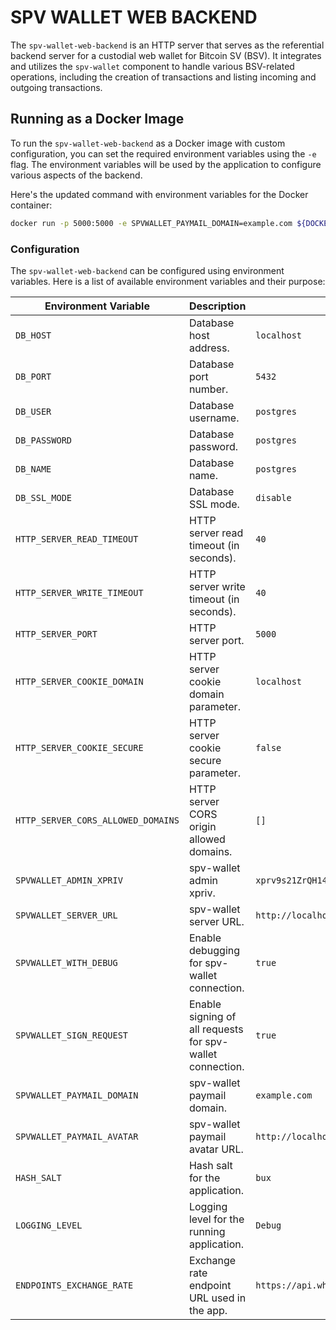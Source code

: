 # SPV WALLET WEB BACKEND

The `spv-wallet-web-backend` is an HTTP server that serves as the referential backend server for a custodial web wallet for Bitcoin SV (BSV). It integrates and utilizes the `spv-wallet` component to handle various BSV-related operations, including the creation of transactions and listing incoming and outgoing transactions.

## Running as a Docker Image

To run the `spv-wallet-web-backend` as a Docker image with custom configuration, you can set the required environment variables using the `-e` flag. The environment variables will be used by the application to configure various aspects of the backend.

Here's the updated command with environment variables for the Docker container:

```bash
docker run -p 5000:5000 -e SPVWALLET_PAYMAIL_DOMAIN=example.com ${DOCKERHUB_OWNER}/${DOCKERHUB_REPO}:latest
```

### Configuration

The `spv-wallet-web-backend` can be configured using environment variables. Here is a list of available environment variables and their purpose:

| Environment Variable               | Description                                               | Default Value                                                                                                     |
| ---------------------------------- | --------------------------------------------------------- |-------------------------------------------------------------------------------------------------------------------|
| `DB_HOST`                          | Database host address.                                    | `localhost`                                                                                                       |
| `DB_PORT`                          | Database port number.                                     | `5432`                                                                                                            |
| `DB_USER`                          | Database username.                                        | `postgres`                                                                                                        |
| `DB_PASSWORD`                      | Database password.                                        | `postgres`                                                                                                        |
| `DB_NAME`                          | Database name.                                            | `postgres`                                                                                                        |
| `DB_SSL_MODE`                      | Database SSL mode.                                        | `disable`                                                                                                         |
| `HTTP_SERVER_READ_TIMEOUT`         | HTTP server read timeout (in seconds).                    | `40`                                                                                                              |
| `HTTP_SERVER_WRITE_TIMEOUT`        | HTTP server write timeout (in seconds).                   | `40`                                                                                                              |
| `HTTP_SERVER_PORT`                 | HTTP server port.                                         | `5000`                                                                                                            |
| `HTTP_SERVER_COOKIE_DOMAIN`        | HTTP server cookie domain parameter.                      | `localhost`                                                                                                       |
| `HTTP_SERVER_COOKIE_SECURE`        | HTTP server cookie secure parameter.                      | `false`                                                                                                           |
| `HTTP_SERVER_CORS_ALLOWED_DOMAINS` | HTTP server CORS origin allowed domains.                  | `[]`                                                                                                              |
| `SPVWALLET_ADMIN_XPRIV`            | spv-wallet admin xpriv.                                   | `xprv9s21ZrQH143K3CbJXirfrtpLvhT3Vgusdo8coBritQ3rcS7Jy7sxWhatuxG5h2y1Cqj8FKmPp69536gmjYRpfga2MJdsGyBsnB12E19CESK` |
| `SPVWALLET_SERVER_URL`             | spv-wallet server URL.                                    | `http://localhost:3003/v1`                                                                                        |
| `SPVWALLET_WITH_DEBUG`             | Enable debugging for spv-wallet connection.               | `true`                                                                                                            |
| `SPVWALLET_SIGN_REQUEST`           | Enable signing of all requests for spv-wallet connection. | `true`                                                                                                            |
| `SPVWALLET_PAYMAIL_DOMAIN`         | spv-wallet paymail domain.                                | `example.com`                                                                                                     |
| `SPVWALLET_PAYMAIL_AVATAR`         | spv-wallet paymail avatar URL.                            | `http://localhost:3003/static/paymail/avatar.jpg`                                                                 |
| `HASH_SALT`                        | Hash salt for the application.                            | `bux`                                                                                                             |
| `LOGGING_LEVEL`                    | Logging level for the running application.                | `Debug`                                                                                                           |
| `ENDPOINTS_EXCHANGE_RATE`          | Exchange rate endpoint URL used in the app.               | `https://api.whatsonchain.com/v1/bsv/main/exchangerate`                                                           |

